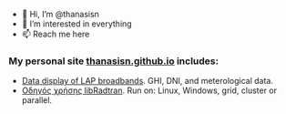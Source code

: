 - 👋 Hi, I’m @thanasisn
- 👀 I’m interested in everything
- 📫 Reach me here

### My personal site [thanasisn.github.io](https://thanasisn.github.io/) includes:
  - [Data display of LAP broadbands](https://thanasisn.github.io/data_display.html). GHI, DNI, and meterological data.
  - [Οδηγός χρήσης libRadtran](https://thanasisn.github.io/Libratran_guide/Libratran_guide.html). Run on: Linux, Windows, grid, cluster or parallel.
 
    
<!---
thanasisn/thanasisn is a ✨ special ✨ repository because its `README.md` (this file) appears on your GitHub profile.
You can click the Preview link to take a look at your changes.
--->

